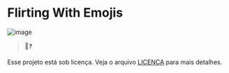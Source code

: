 # Flirting With Emojis

![image](https://img.shields.io/badge/PHP-777BB4?style=for-the-badge&logo=php&logoColor=white)

> 👫❓


Esse projeto está sob licença. Veja o arquivo [LICENÇA](LICENSE) para mais detalhes.
